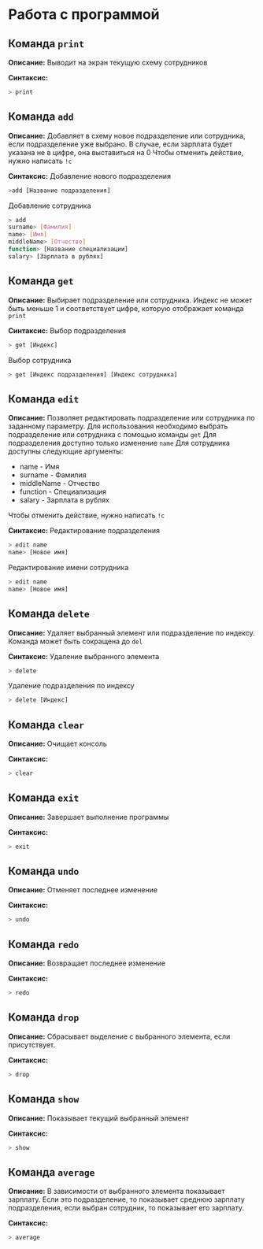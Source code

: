 ﻿# Работа с программой


## Команда `print`
**Описание:** 
Выводит на экран текущую схему сотрудников

**Синтаксис:**
```bash
> print
```

## Команда `add`
**Описание:**
Добавляет в схему новое подразделение или сотрудника, если подразделение уже выбрано.
В случае, если зарплата будет указана не в цифре, она выставиться на 0
Чтобы отменить действие, нужно написать `!c`

**Синтаксис:**
Добавление нового подразделения
```bash
>add [Название подразделения]
```
Добавление сотрудника
```bash
> add
surname> [Фамилия]
name> [Имя]
middleName> [Отчество]
function> [Название специализации]
salary> [Зарплата в рублях]
```
## Команда `get`
**Описание:**
Выбирает подразделение или сотрудника. Индекс не может быть меньше 1 и соответствует цифре, которую отображает команда `print`

**Синтаксис:**
Выбор подразделения
```bash
> get [Индекс]
```
Выбор сотрудника
```bash
> get [Индекс подразделения] [Индекс сотрудника]
```

## Команда `edit`
**Описание:**
Позволяет редактировать подразделение или сотрудника по заданному параметру.
Для использования необходимо выбрать подразделение или сотрудника с помощью команды `get`
Для подразделения доступно только изменение `name`
Для сотрудника доступны следующие аргументы:
* name - Имя
* surname - Фамилия
* middleName - Отчество
* function - Специализация
* salary - Зарплата в рублях

Чтобы отменить действие, нужно написать `!c`

**Синтаксис:**
Редактирование подразделения
```bash
> edit name
name> [Новое имя]
```
Редактирование имени сотрудника
```bash
> edit name
name> [Новое имя]
```
## Команда `delete`
**Описание:**
Удаляет выбранный элемент или подразделение по индексу. Команда может быть сокращена до `del`

**Синтаксис:**
Удаление выбранного элемента
```bash
> delete
```
Удаление подразделения по индексу
```bash
> delete [Индекс]
```

## Команда `clear`
**Описание:**
Очищает консоль

**Синтаксис:**
```bash
> clear
```

## Команда `exit`
**Описание:**
Завершает выполнение программы

**Синтаксис:**
```bash
> exit
```

## Команда `undo`
**Описание:**
Отменяет последнее изменение

**Синтаксис:**
```bash
> undo
```

## Команда `redo`
**Описание:**
Возвращает последнее изменение

**Синтаксис:**

```bash
> redo
```

## Команда `drop`
**Описание:**
Сбрасывает выделение с выбранного элемента, если присутствует.

**Синтаксис:**

```bash
> drop
```
## Команда `show`
**Описание:**
Показывает текущий выбранный элемент

**Синтаксис:**
```bash
> show
```

## Команда `average`
**Описание:**
В зависимости от выбранного элемента показывает зарплату. Если это подразделение, то показывает среднюю зарплату подразделения, если выбран сотрудник, то показывает его зарплату.

**Синтаксис:**

```bash
> average
```
